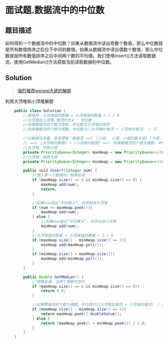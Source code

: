 # 面试题.数据流中的中位数

## 题目描述

如何得到一个数据流中的中位数？如果从数据流中读出奇数个数值，那么中位数就是所有数值排序之后位于中间的数值。如果从数据流中读出偶数个数值，那么中位数就是所有数值排序之后中间两个数的平均值。我们使用Insert()方法读取数据流，使用GetMedian()方法获取当前读取数据的中位数。

## Solution

> [强烈推荐weiwei大佬的解题](https://leetcode-cn.com/problems/find-median-from-data-stream/solution/you-xian-dui-lie-python-dai-ma-java-dai-ma-by-liwe/)

利用大顶堆和小顶堆解题

```java
    public class Solution {
        //要维持：大顶堆值的数量 = 小顶堆值的数量 + 1 / 0
        //大顶堆和小顶堆 堆顶的含义： 中位数
        //如果数据流的个数为奇数，中位数为大顶堆的堆顶
        //如果数据流的个数为偶数，中位数为[（大顶堆的堆顶 + 小顶堆的堆顶） / 2]

        //以数据流来看，容易理解：数据流 ==》 [小值， 小值，小值的最大值] [大值， 大值，大值的最小值]
        // ==》 [大顶堆的数据] + [小顶堆的数据] ==》 如果数据流的个数为偶数，中位数为[（大顶堆的堆顶 + 小顶堆的堆顶） / 2]
        //大顶堆，存放小值
        private PriorityQueue<Integer> maxHeap = new PriorityQueue<>((o1, o2) -> o2 - o1);
        //小顶堆，存放大值
        private PriorityQueue<Integer> minHeap = new PriorityQueue<>((o1, o2) -> o1 - o2);

        public void Insert(Integer num) {
            //插入第一个数据时，特殊处理
            if (maxHeap.size() == 0 && minHeap.size() == 0) {
                maxHeap.add(num);
                return;
            }

            //如果num值比“中位数小”，则添加进大顶堆
            if (num <= maxHeap.peek()){
                maxHeap.add(num);
            } else {
                //如果num值比“中位数大”，则添加进小顶堆
                minHeap.add(num);
            }
            //大顶堆值的数量 = 小顶堆值的数量 + 1 / 0
            if (maxHeap.size() - minHeap.size() >= 2){
                minHeap.add(maxHeap.poll());
            }
            if (minHeap.size() > maxHeap.size()){
                maxHeap.add(minHeap.poll());
            }
        }

        public Double GetMedian() {
            //特殊处理，当两个堆都为空时
            if (maxHeap.size() == 0 && minHeap.size() == 0){
                return 0.0;
            }

            //如果数据流的个数为偶数，中位数为[（大顶堆的堆顶 + 小顶堆的堆顶） / 2]
            if (maxHeap.size() - minHeap.size() == 1){
                return maxHeap.peek().doubleValue();
            } else {
                return (maxHeap.peek() + minHeap.peek()) / 2.0;
            }
        }
    }
```